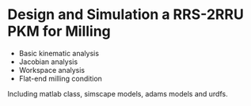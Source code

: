 # Design and Simulation a RRS-2RRU PKM  for Milling
- Basic kinematic analysis  
- Jacobian analysis  
- Workspace analysis  
- Flat-end milling condition  

Including matlab class, simscape models, adams models and urdfs.  
